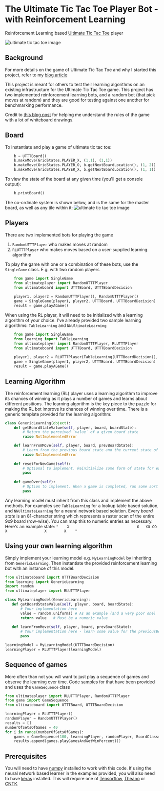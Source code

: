 # The Ultimate Tic Tac Toe Player Bot - with Reinforcement Learning
Reinforcement Learning based [Ultimate Tic Tac Toe](https://en.wikipedia.org/wiki/Ultimate_tic-tac-toe) player

![ultimate tic tac toe image](https://github.com/shayakbanerjee/ultimate-ttt-rl/raw/master/figures/sequence-of-moves.png)

## Background
For more details on the game of Ultimate Tic Tac Toe and why I started this project, refer to my [blog article](https://medium.com/@shayak_89588/playing-ultimate-tic-tac-toe-with-reinforcement-learning-7bea5b9d7252)

This project is meant for others to test their learning algorithms on an existing infrastructure for the Ultimate Tic Tac Toe game. This project has two implemented reinforcement learning bots, and a random bot (that pick moves at random) and they are good for testing against one another for benchmarking performance.

Credit to [this blog post](https://mathwithbaddrawings.com/2013/06/16/ultimate-tic-tac-toe/) for helping me understand the rules of the game with a lot of whiteboard drawings.

## Board
To instantiate and play a game of ultimate tic tac toe:
```python
    b = UTTTBoard()
    b.makeMove(GridStates.PLAYER_X, (1,1), (1,1))
    b.makeMove(GridStates.PLAYER_O, b.getNextBoardLocation(), (1, 2))
    b.makeMove(GridStates.PLAYER_X, b.getNextBoardLocation(), (1, 1))
```
To view the state of the board at any given time (you'll get a console output):
```python
    b.printBoard()
```

The co-ordinate system is shown below, and is the same for the master board, as well as any tile within it:
![ultimate tic tac toe image](https://github.com/shayakbanerjee/ultimate-ttt-rl/raw/master/figures/coordinate_system.png)

## Players
There are two implemented bots for playing the game
1. `RandomUTTTPlayer` who makes moves at random
1. `RLUTTTPlayer` who makes moves based on a user-supplied learning algorithm

To play the game with one or a combination of these bots, use the `SingleGame` class. E.g. with two random players
```python
    from game import SingleGame
    from ultimateplayer import RandomUTTTPlayer
    from ultimateboard import UTTTBoard, UTTTBoardDecision
    
    player1, player2 = RandomUTTTPlayer(), RandomUTTTPlayer()
    game = SingleGame(player1, player2, UTTTBoard, UTTTBoardDecision)
    result = game.playAGame()
```
When using the RL player, it will need to be initialized with a learning algorithm of your choice. I've already provided two sample learning algorithms: `TableLearning` and `NNUltimateLearning`
```python
    from game import SingleGame
    from learning import TableLearning
    from ultimateplayer import RandomUTTTPlayer, RLUTTTPlayer
    from ultimateboard import UTTTBoard, UTTTBoardDecision
    
    player1, player2 = RLUTTTPlayer(TableLearning(UTTTBoardDecision)), RandomUTTTPlayer() 
    game = SingleGame(player1, player2, UTTTBoard, UTTTBoardDecision)
    result = game.playAGame()
```

## Learning Algorithm
The reinforcement learning (RL) player uses a learning algorithm to improve its chances of winning as it plays a number of games and learns about different positions. The learning algorithm is the key piece to the puzzle for making the RL bot improve its chances of winning over time. There is a generic template provided for the learning algorithm:
```python
class GenericLearning(object):
    def getBoardStateValue(self, player, board, boardState):
        # Return the perceived `value` of a given board state
        raise NotImplementedError

    def learnFromMove(self, player, board, prevBoardState):
        # Learn from the previous board state and the current state of the board
        raise NotImplementedError
        
    def resetForNewGame(self):
        # Optional to implement. Reinitialize some form of state for each new game played
        pass
        
    def gameOver(self):
        # Option to implement. When a game is completed, run some sort of learning e.g. train a neural network
        pass
```
Any learning model must inherit from this class and implement the above methods. For examples see `TableLearning` for a lookup table based solution, and `NNUltimateLearning` for a neural network based solution.
Every *board state* is an 81-character string which represents a raster scan of the entire 9x9 board (row-wise). You can map this to numeric entries as necessary.
Here's an example state: `"    X                               O   XO OO    X                 X        X    "`

## Using your own learning algorithm
Simply implement your learning model e.g. `MyLearningModel` by inheriting from `GenericLearning`. Then instantiate the provided reinforcement learning bot with an instance of this model:
```python
from ultimateboard import UTTTBoardDecision
from learning import GenericLearning
import random
from ultimateplayer import RLUTTTPlayer

class MyLearningModel(GenericLearning):
   def getBoardStateValue(self, player, board, boardState):
       # Your implementation here
       value = random.uniform() # As an example (and a very poor one)
       return value   # Must be a numeric value
   
   def learnFromMove(self, player, board, prevBoardState):
       # Your implementation here - learn some value for the previousBoardState
       pass

learningModel = MyLearningModel(UTTTBoardDecision)
learningPlayer = RLUTTTPlayer(learningModel)
```

## Sequence of games
More often than not you will want to just play a sequence of games and observe the learning over time. Code samples for that have been provided and uses the `GameSequence` class
```python
from ultimateplayer import RLUTTTPlayer, RandomUTTTPlayer
from game import GameSequence
from ultimateboard import UTTTBoard, UTTTBoardDecision

learningPlayer = RLUTTTPlayer()
randomPlayer = RandomUTTTPlayer()
results = []
numberOfSetsOfGames = 40
for i in range(numberOfSetsOfGames):
    games = GameSequence(100, learningPlayer, randomPlayer, BoardClass=UTTTBoard, BoardDecisionClass=UTTTBoardDecision)
    results.append(games.playGamesAndGetWinPercent())
```

## Prerequisites
You will need to have [numpy](http://www.numpy.org) installed to work with this code. If using the neural network based learner in the examples provided, you will also need to have [keras](https://keras.io) installed. This will require one of [Tensorflow](https://github.com/tensorflow/tensorflow), [Theano](https://github.com/Theano/Theano) or [CNTK](https://github.com/Microsoft/cntk).